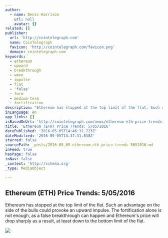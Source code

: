 ```yaml
---
author:
  - name: Denis Harrison
    url: null
    avatar: {}
related: []
publisher:
  url: 'http://cointelegraph.com'
  name: CoinTelegraph
  favicon: 'http://cointelegraph.com/favicon.png'
  domain: cointelegraph.com
keywords:
  - ethereum
  - upward
  - breakthrough
  - wave
  - impulse
  - flat
  - 'false'
  - form
  - medium-term
  - fortification
description: "Ethereum has stopped at the top limit of the flat. Such an advantage on the side of the bulls could provoke an upward impulse. The fortification alone is not enough, as a false breakthrough can happen and Ethereum's price will drop sharply as a result, at least down to the bottom limit of the flat."
inLanguage: en
app_links: []
isBasedOnUrl: 'http://cointelegraph.com/news/ethereum-eth-price-trends-5052016'
title: 'Ethereum (ETH) Price Trends: 5/05/2016'
datePublished: '2016-05-05T14:46:31.723Z'
dateModified: '2016-05-05T14:37:31.838Z'
starred: false
sourcePath: _posts/2016-05-05-ethereum-eth-price-trends-5052016.md
inFeed: true
hasPage: false
inNav: false
_context: 'http://schema.org'
_type: MediaObject

---
```

<article style=""><h1>Ethereum (ETH) Price Trends: 5/05/2016</h1><p>Ethereum has stopped at the top limit of the flat. Such an advantage on the side of the bulls could provoke an upward impulse. The fortification alone is not enough, as a false breakthrough can happen and Ethereum's price will drop sharply as a result, at least down to the bottom limit of the flat.</p><img src="https://lh5.googleusercontent.com/746xh5Abx9Q-YWNweoTYyyKBzpI3PoovOMVqWVrpSv90MkBf3J96AdIUWsOa9FFXMyjTrwhhZMbXsbQpWt1hf7oilyZ4Gm_uXqj_DbI3ZTm0g43_2fQDrahBKjct-vwf_WL7aYmG" /></article>